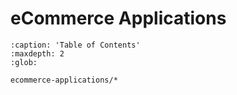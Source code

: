 # eCommerce Applications

```{toctree}
:caption: 'Table of Contents'
:maxdepth: 2
:glob:

ecommerce-applications/*
```
